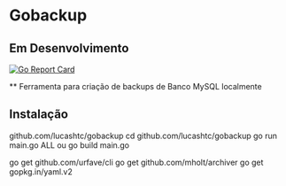 # Gobackup
## Em Desenvolvimento

[![Go Report Card](https://goreportcard.com/badge/github.com/lucashtc/gobackup)](https://goreportcard.com/report/github.com/lucashtc/gobackup)

** Ferramenta para criação de backups de Banco MySQL localmente

## Instalação
github.com/lucashtc/gobackup
cd github.com/lucashtc/gobackup
go run main.go ALL ou go build main.go


go get github.com/urfave/cli
go get github.com/mholt/archiver
go get gopkg.in/yaml.v2
